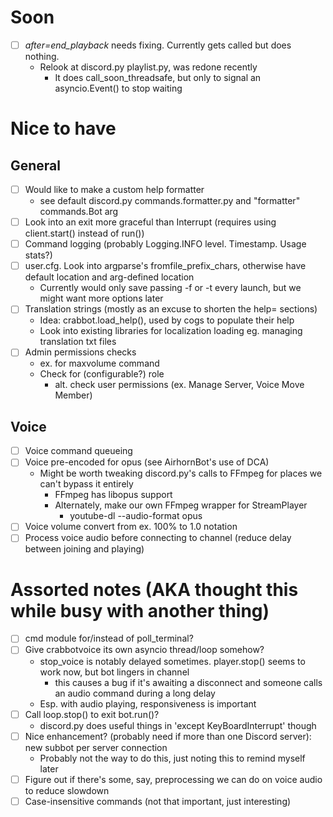 # Soon
- [ ] *after=end_playback* needs fixing. Currently gets called but does nothing.
    - Relook at discord.py playlist.py, was redone recently
        - It does call_soon_threadsafe, but only to signal an asyncio.Event() to stop waiting

# Nice to have

## General
- [ ] Would like to make a custom help formatter
    - see default discord.py commands.formatter.py and "formatter" commands.Bot arg
- [ ] Look into an exit more graceful than Interrupt (requires using client.start() instead of run())
- [ ] Command logging (probably Logging.INFO level. Timestamp. Usage stats?)
- [ ] user.cfg. Look into argparse's fromfile_prefix_chars, otherwise have default location and arg-defined location
    - Currently would only save passing -f or -t every launch, but we might want more options later
- [ ] Translation strings (mostly as an excuse to shorten the help= sections)
    - Idea: crabbot.load_help(), used by cogs to populate their help
    - Look into existing libraries for localization loading eg. managing translation txt files
- [ ] Admin permissions checks
    - ex. for maxvolume command
    - Check for (configurable?) role
        - alt. check user permissions (ex. Manage Server, Voice Move Member)

## Voice
- [ ] Voice command queueing
- [ ] Voice pre-encoded for opus (see AirhornBot's use of DCA)
    - Might be worth tweaking discord.py's calls to FFmpeg for places we can't bypass it entirely
        - FFmpeg has libopus support
        - Alternately, make our own FFmpeg wrapper for StreamPlayer
            - youtube-dl --audio-format opus
- [ ] Voice volume convert from ex. 100% to 1.0 notation
- [ ] Process voice audio before connecting to channel (reduce delay between joining and playing)

# Assorted notes (AKA thought this while busy with another thing)
- [ ] cmd module for/instead of poll_terminal?
- [ ] Give crabbotvoice its own asyncio thread/loop somehow?
    - stop_voice is notably delayed sometimes. player.stop() seems to work now, but bot lingers in channel
        - this causes a bug if it's awaiting a disconnect and someone calls an audio command during a long delay
    - Esp. with audio playing, responsiveness is important
- [ ] Call loop.stop() to exit bot.run()?
    - discord.py does useful things in 'except KeyBoardInterrupt' though
- [ ] Nice enhancement? (probably need if more than one Discord server): new subbot per server connection
    - Probably not the way to do this, just noting this to remind myself later
- [ ] Figure out if there's some, say, preprocessing we can do on voice audio to reduce slowdown
- [ ] Case-insensitive commands (not that important, just interesting)
